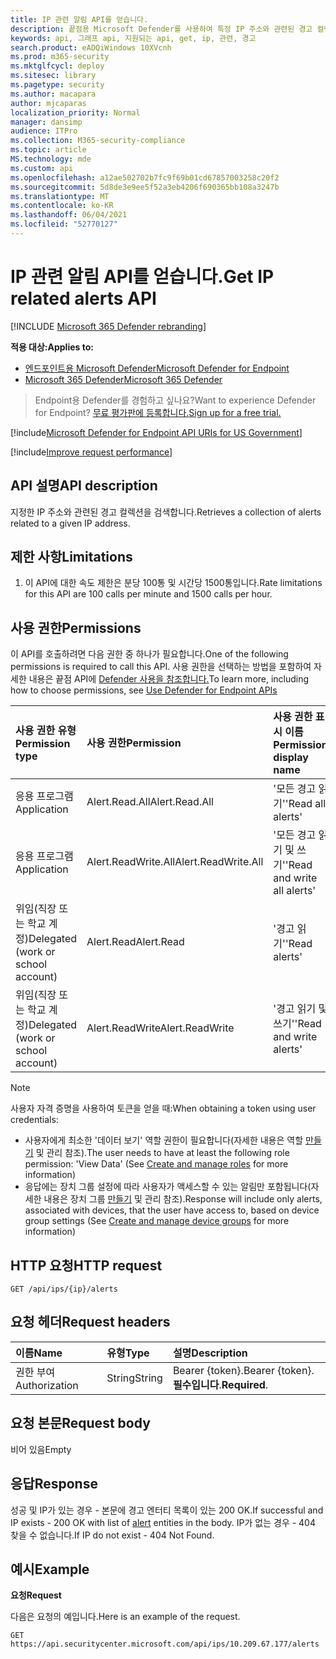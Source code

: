 ```yaml
---
title: IP 관련 알림 API를 얻습니다.
description: 끝점용 Microsoft Defender를 사용하여 특정 IP 주소와 관련된 경고 컬렉션 검색
keywords: api, 그래프 api, 지원되는 api, get, ip, 관련, 경고
search.product: eADQiWindows 10XVcnh
ms.prod: m365-security
ms.mktglfcycl: deploy
ms.sitesec: library
ms.pagetype: security
ms.author: macapara
author: mjcaparas
localization_priority: Normal
manager: dansimp
audience: ITPro
ms.collection: M365-security-compliance
ms.topic: article
MS.technology: mde
ms.custom: api
ms.openlocfilehash: a12ae502702b7fc9f69b01cd67857003258c20f2
ms.sourcegitcommit: 5d8de3e9ee5f52a3eb4206f690365bb108a3247b
ms.translationtype: MT
ms.contentlocale: ko-KR
ms.lasthandoff: 06/04/2021
ms.locfileid: "52770127"
---
```

# <a name="get-ip-related-alerts-api"></a><span data-ttu-id="2b99b-104">IP 관련 알림 API를 얻습니다.</span><span class="sxs-lookup"><span data-stu-id="2b99b-104">Get IP related alerts API</span></span>

[!INCLUDE [Microsoft 365 Defender rebranding](../../includes/microsoft-defender.md)]

<span data-ttu-id="2b99b-105">**적용 대상:**</span><span class="sxs-lookup"><span data-stu-id="2b99b-105">**Applies to:**</span></span>
- [<span data-ttu-id="2b99b-106">엔드포인트용 Microsoft Defender</span><span class="sxs-lookup"><span data-stu-id="2b99b-106">Microsoft Defender for Endpoint</span></span>](https://go.microsoft.com/fwlink/p/?linkid=2154037)
- [<span data-ttu-id="2b99b-107">Microsoft 365 Defender</span><span class="sxs-lookup"><span data-stu-id="2b99b-107">Microsoft 365 Defender</span></span>](https://go.microsoft.com/fwlink/?linkid=2118804)

> <span data-ttu-id="2b99b-108">Endpoint용 Defender를 경험하고 싶나요?</span><span class="sxs-lookup"><span data-stu-id="2b99b-108">Want to experience Defender for Endpoint?</span></span> [<span data-ttu-id="2b99b-109">무료 평가판에 등록합니다.</span><span class="sxs-lookup"><span data-stu-id="2b99b-109">Sign up for a free trial.</span></span>](https://www.microsoft.com/microsoft-365/windows/microsoft-defender-atp?ocid=docs-wdatp-exposedapis-abovefoldlink) 

[!include[Microsoft Defender for Endpoint API URIs for US Government](../../includes/microsoft-defender-api-usgov.md)]

[!include[Improve request performance](../../includes/improve-request-performance.md)]

## <a name="api-description"></a><span data-ttu-id="2b99b-110">API 설명</span><span class="sxs-lookup"><span data-stu-id="2b99b-110">API description</span></span>
<span data-ttu-id="2b99b-111">지정한 IP 주소와 관련된 경고 컬렉션을 검색합니다.</span><span class="sxs-lookup"><span data-stu-id="2b99b-111">Retrieves a collection of alerts related to a given IP address.</span></span>


## <a name="limitations"></a><span data-ttu-id="2b99b-112">제한 사항</span><span class="sxs-lookup"><span data-stu-id="2b99b-112">Limitations</span></span>
1. <span data-ttu-id="2b99b-113">이 API에 대한 속도 제한은 분당 100통 및 시간당 1500통입니다.</span><span class="sxs-lookup"><span data-stu-id="2b99b-113">Rate limitations for this API are 100 calls per minute and 1500 calls per hour.</span></span>


## <a name="permissions"></a><span data-ttu-id="2b99b-114">사용 권한</span><span class="sxs-lookup"><span data-stu-id="2b99b-114">Permissions</span></span>
<span data-ttu-id="2b99b-115">이 API를 호출하려면 다음 권한 중 하나가 필요합니다.</span><span class="sxs-lookup"><span data-stu-id="2b99b-115">One of the following permissions is required to call this API.</span></span> <span data-ttu-id="2b99b-116">사용 권한을 선택하는 방법을 포함하여 자세한 내용은 끝점 API에 [Defender 사용을 참조합니다.](apis-intro.md)</span><span class="sxs-lookup"><span data-stu-id="2b99b-116">To learn more, including how to choose permissions, see [Use Defender for Endpoint APIs](apis-intro.md)</span></span>

<span data-ttu-id="2b99b-117">사용 권한 유형</span><span class="sxs-lookup"><span data-stu-id="2b99b-117">Permission type</span></span> |   <span data-ttu-id="2b99b-118">사용 권한</span><span class="sxs-lookup"><span data-stu-id="2b99b-118">Permission</span></span>  |   <span data-ttu-id="2b99b-119">사용 권한 표시 이름</span><span class="sxs-lookup"><span data-stu-id="2b99b-119">Permission display name</span></span>
:---|:---|:---
<span data-ttu-id="2b99b-120">응용 프로그램</span><span class="sxs-lookup"><span data-stu-id="2b99b-120">Application</span></span> |   <span data-ttu-id="2b99b-121">Alert.Read.All</span><span class="sxs-lookup"><span data-stu-id="2b99b-121">Alert.Read.All</span></span> |    <span data-ttu-id="2b99b-122">'모든 경고 읽기'</span><span class="sxs-lookup"><span data-stu-id="2b99b-122">'Read all alerts'</span></span>
<span data-ttu-id="2b99b-123">응용 프로그램</span><span class="sxs-lookup"><span data-stu-id="2b99b-123">Application</span></span> |   <span data-ttu-id="2b99b-124">Alert.ReadWrite.All</span><span class="sxs-lookup"><span data-stu-id="2b99b-124">Alert.ReadWrite.All</span></span> |   <span data-ttu-id="2b99b-125">'모든 경고 읽기 및 쓰기'</span><span class="sxs-lookup"><span data-stu-id="2b99b-125">'Read and write all alerts'</span></span>
<span data-ttu-id="2b99b-126">위임(직장 또는 학교 계정)</span><span class="sxs-lookup"><span data-stu-id="2b99b-126">Delegated (work or school account)</span></span> | <span data-ttu-id="2b99b-127">Alert.Read</span><span class="sxs-lookup"><span data-stu-id="2b99b-127">Alert.Read</span></span> | <span data-ttu-id="2b99b-128">'경고 읽기'</span><span class="sxs-lookup"><span data-stu-id="2b99b-128">'Read alerts'</span></span>
<span data-ttu-id="2b99b-129">위임(직장 또는 학교 계정)</span><span class="sxs-lookup"><span data-stu-id="2b99b-129">Delegated (work or school account)</span></span> | <span data-ttu-id="2b99b-130">Alert.ReadWrite</span><span class="sxs-lookup"><span data-stu-id="2b99b-130">Alert.ReadWrite</span></span> | <span data-ttu-id="2b99b-131">'경고 읽기 및 쓰기'</span><span class="sxs-lookup"><span data-stu-id="2b99b-131">'Read and write alerts'</span></span>

>[!Note]
> <span data-ttu-id="2b99b-132">사용자 자격 증명을 사용하여 토큰을 얻을 때:</span><span class="sxs-lookup"><span data-stu-id="2b99b-132">When obtaining a token using user credentials:</span></span>
>- <span data-ttu-id="2b99b-133">사용자에게 최소한 '데이터 보기' 역할 권한이 필요합니다(자세한 내용은 역할 [만들기](user-roles.md) 및 관리 참조).</span><span class="sxs-lookup"><span data-stu-id="2b99b-133">The user needs to have at least the following role permission: 'View Data' (See [Create and manage roles](user-roles.md) for more information)</span></span>
>- <span data-ttu-id="2b99b-134">응답에는 장치 그룹 설정에 따라 사용자가 액세스할 수 있는 알림만 포함됩니다(자세한 내용은 장치 그룹 [만들기](machine-groups.md) 및 관리 참조).</span><span class="sxs-lookup"><span data-stu-id="2b99b-134">Response will include only alerts, associated with devices, that the user have access to, based on device group settings (See [Create and manage device groups](machine-groups.md) for more information)</span></span>

## <a name="http-request"></a><span data-ttu-id="2b99b-135">HTTP 요청</span><span class="sxs-lookup"><span data-stu-id="2b99b-135">HTTP request</span></span>
```
GET /api/ips/{ip}/alerts
```

## <a name="request-headers"></a><span data-ttu-id="2b99b-136">요청 헤더</span><span class="sxs-lookup"><span data-stu-id="2b99b-136">Request headers</span></span>

<span data-ttu-id="2b99b-137">이름</span><span class="sxs-lookup"><span data-stu-id="2b99b-137">Name</span></span> | <span data-ttu-id="2b99b-138">유형</span><span class="sxs-lookup"><span data-stu-id="2b99b-138">Type</span></span> | <span data-ttu-id="2b99b-139">설명</span><span class="sxs-lookup"><span data-stu-id="2b99b-139">Description</span></span>
:---|:---|:---
<span data-ttu-id="2b99b-140">권한 부여</span><span class="sxs-lookup"><span data-stu-id="2b99b-140">Authorization</span></span> | <span data-ttu-id="2b99b-141">String</span><span class="sxs-lookup"><span data-stu-id="2b99b-141">String</span></span> | <span data-ttu-id="2b99b-142">Bearer {token}.</span><span class="sxs-lookup"><span data-stu-id="2b99b-142">Bearer {token}.</span></span> <span data-ttu-id="2b99b-143">**필수입니다**.</span><span class="sxs-lookup"><span data-stu-id="2b99b-143">**Required**.</span></span>


## <a name="request-body"></a><span data-ttu-id="2b99b-144">요청 본문</span><span class="sxs-lookup"><span data-stu-id="2b99b-144">Request body</span></span>
<span data-ttu-id="2b99b-145">비어 있음</span><span class="sxs-lookup"><span data-stu-id="2b99b-145">Empty</span></span>

## <a name="response"></a><span data-ttu-id="2b99b-146">응답</span><span class="sxs-lookup"><span data-stu-id="2b99b-146">Response</span></span>
<span data-ttu-id="2b99b-147">성공 및 IP가 있는 경우 - 본문에 [](alerts.md) 경고 엔터티 목록이 있는 200 OK.</span><span class="sxs-lookup"><span data-stu-id="2b99b-147">If successful and IP exists - 200 OK with list of [alert](alerts.md) entities in the body.</span></span> <span data-ttu-id="2b99b-148">IP가 없는 경우 - 404 찾을 수 없습니다.</span><span class="sxs-lookup"><span data-stu-id="2b99b-148">If IP do not exist - 404 Not Found.</span></span>


## <a name="example"></a><span data-ttu-id="2b99b-149">예시</span><span class="sxs-lookup"><span data-stu-id="2b99b-149">Example</span></span>

<span data-ttu-id="2b99b-150">**요청**</span><span class="sxs-lookup"><span data-stu-id="2b99b-150">**Request**</span></span>

<span data-ttu-id="2b99b-151">다음은 요청의 예입니다.</span><span class="sxs-lookup"><span data-stu-id="2b99b-151">Here is an example of the request.</span></span>

```http
GET https://api.securitycenter.microsoft.com/api/ips/10.209.67.177/alerts
```
